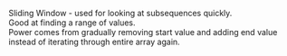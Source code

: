 Sliding Window - used for looking at subsequences quickly. <br />
Good at finding a range of values. <br />
Power comes from gradually removing start value and adding end value instead of iterating through entire array again.